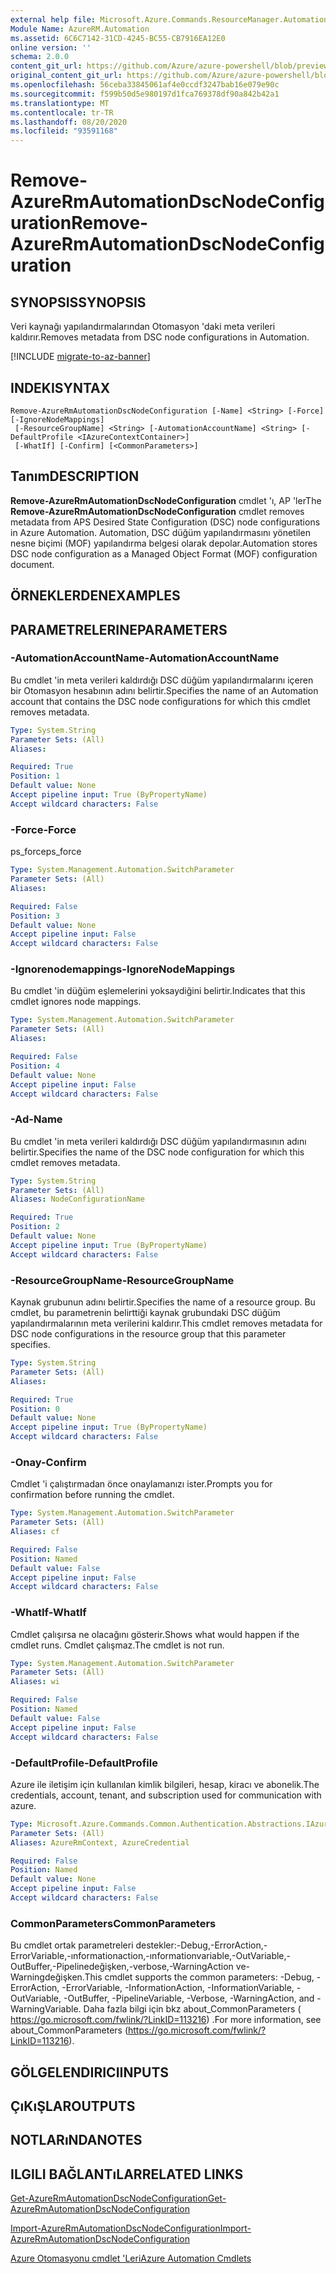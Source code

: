 ```yaml
---
external help file: Microsoft.Azure.Commands.ResourceManager.Automation.dll-Help.xml
Module Name: AzureRM.Automation
ms.assetid: 6C6C7142-31CD-4245-BC55-CB7916EA12E0
online version: ''
schema: 2.0.0
content_git_url: https://github.com/Azure/azure-powershell/blob/preview/src/ResourceManager/Automation/Commands.Automation/help/Remove-AzureRmAutomationDscNodeConfiguration.md
original_content_git_url: https://github.com/Azure/azure-powershell/blob/preview/src/ResourceManager/Automation/Commands.Automation/help/Remove-AzureRmAutomationDscNodeConfiguration.md
ms.openlocfilehash: 56ceba33845061af4e0ccdf3247bab16e079e90c
ms.sourcegitcommit: f599b50d5e980197d1fca769378df90a842b42a1
ms.translationtype: MT
ms.contentlocale: tr-TR
ms.lasthandoff: 08/20/2020
ms.locfileid: "93591168"
---
```

# <span data-ttu-id="6b557-101">Remove-AzureRmAutomationDscNodeConfiguration</span><span class="sxs-lookup"><span data-stu-id="6b557-101">Remove-AzureRmAutomationDscNodeConfiguration</span></span>

## <span data-ttu-id="6b557-102">SYNOPSIS</span><span class="sxs-lookup"><span data-stu-id="6b557-102">SYNOPSIS</span></span>
<span data-ttu-id="6b557-103">Veri kaynağı yapılandırmalarından Otomasyon 'daki meta verileri kaldırır.</span><span class="sxs-lookup"><span data-stu-id="6b557-103">Removes metadata from DSC node configurations in Automation.</span></span>

[!INCLUDE [migrate-to-az-banner](../../includes/migrate-to-az-banner.md)]

## <span data-ttu-id="6b557-104">INDEKI</span><span class="sxs-lookup"><span data-stu-id="6b557-104">SYNTAX</span></span>

```
Remove-AzureRmAutomationDscNodeConfiguration [-Name] <String> [-Force] [-IgnoreNodeMappings]
 [-ResourceGroupName] <String> [-AutomationAccountName] <String> [-DefaultProfile <IAzureContextContainer>]
 [-WhatIf] [-Confirm] [<CommonParameters>]
```

## <span data-ttu-id="6b557-105">Tanım</span><span class="sxs-lookup"><span data-stu-id="6b557-105">DESCRIPTION</span></span>
<span data-ttu-id="6b557-106">**Remove-AzureRmAutomationDscNodeConfiguration** cmdlet 'ı, AP 'ler</span><span class="sxs-lookup"><span data-stu-id="6b557-106">The **Remove-AzureRmAutomationDscNodeConfiguration** cmdlet removes metadata from APS Desired State Configuration (DSC) node configurations in Azure Automation.</span></span>
<span data-ttu-id="6b557-107">Automation, DSC düğüm yapılandırmasını yönetilen nesne biçimi (MOF) yapılandırma belgesi olarak depolar.</span><span class="sxs-lookup"><span data-stu-id="6b557-107">Automation stores DSC node configuration as a Managed Object Format (MOF) configuration document.</span></span>

## <span data-ttu-id="6b557-108">ÖRNEKLERDEN</span><span class="sxs-lookup"><span data-stu-id="6b557-108">EXAMPLES</span></span>

## <span data-ttu-id="6b557-109">PARAMETRELERINE</span><span class="sxs-lookup"><span data-stu-id="6b557-109">PARAMETERS</span></span>

### <span data-ttu-id="6b557-110">-AutomationAccountName</span><span class="sxs-lookup"><span data-stu-id="6b557-110">-AutomationAccountName</span></span>
<span data-ttu-id="6b557-111">Bu cmdlet 'in meta verileri kaldırdığı DSC düğüm yapılandırmalarını içeren bir Otomasyon hesabının adını belirtir.</span><span class="sxs-lookup"><span data-stu-id="6b557-111">Specifies the name of an Automation account that contains the DSC node configurations for which this cmdlet removes metadata.</span></span>

```yaml
Type: System.String
Parameter Sets: (All)
Aliases: 

Required: True
Position: 1
Default value: None
Accept pipeline input: True (ByPropertyName)
Accept wildcard characters: False
```

### <span data-ttu-id="6b557-112">-Force</span><span class="sxs-lookup"><span data-stu-id="6b557-112">-Force</span></span>
<span data-ttu-id="6b557-113">ps_force</span><span class="sxs-lookup"><span data-stu-id="6b557-113">ps_force</span></span>

```yaml
Type: System.Management.Automation.SwitchParameter
Parameter Sets: (All)
Aliases: 

Required: False
Position: 3
Default value: None
Accept pipeline input: False
Accept wildcard characters: False
```

### <span data-ttu-id="6b557-114">-Ignorenodemappings</span><span class="sxs-lookup"><span data-stu-id="6b557-114">-IgnoreNodeMappings</span></span>
<span data-ttu-id="6b557-115">Bu cmdlet 'in düğüm eşlemelerini yoksaydiğini belirtir.</span><span class="sxs-lookup"><span data-stu-id="6b557-115">Indicates that this cmdlet ignores node mappings.</span></span>

```yaml
Type: System.Management.Automation.SwitchParameter
Parameter Sets: (All)
Aliases: 

Required: False
Position: 4
Default value: None
Accept pipeline input: False
Accept wildcard characters: False
```

### <span data-ttu-id="6b557-116">-Ad</span><span class="sxs-lookup"><span data-stu-id="6b557-116">-Name</span></span>
<span data-ttu-id="6b557-117">Bu cmdlet 'in meta verileri kaldırdığı DSC düğüm yapılandırmasının adını belirtir.</span><span class="sxs-lookup"><span data-stu-id="6b557-117">Specifies the name of the DSC node configuration for which this cmdlet removes metadata.</span></span>

```yaml
Type: System.String
Parameter Sets: (All)
Aliases: NodeConfigurationName

Required: True
Position: 2
Default value: None
Accept pipeline input: True (ByPropertyName)
Accept wildcard characters: False
```

### <span data-ttu-id="6b557-118">-ResourceGroupName</span><span class="sxs-lookup"><span data-stu-id="6b557-118">-ResourceGroupName</span></span>
<span data-ttu-id="6b557-119">Kaynak grubunun adını belirtir.</span><span class="sxs-lookup"><span data-stu-id="6b557-119">Specifies the name of a resource group.</span></span>
<span data-ttu-id="6b557-120">Bu cmdlet, bu parametrenin belirttiği kaynak grubundaki DSC düğüm yapılandırmalarının meta verilerini kaldırır.</span><span class="sxs-lookup"><span data-stu-id="6b557-120">This cmdlet removes metadata for DSC node configurations in the resource group that this parameter specifies.</span></span>

```yaml
Type: System.String
Parameter Sets: (All)
Aliases: 

Required: True
Position: 0
Default value: None
Accept pipeline input: True (ByPropertyName)
Accept wildcard characters: False
```

### <span data-ttu-id="6b557-121">-Onay</span><span class="sxs-lookup"><span data-stu-id="6b557-121">-Confirm</span></span>
<span data-ttu-id="6b557-122">Cmdlet 'i çalıştırmadan önce onaylamanızı ister.</span><span class="sxs-lookup"><span data-stu-id="6b557-122">Prompts you for confirmation before running the cmdlet.</span></span>

```yaml
Type: System.Management.Automation.SwitchParameter
Parameter Sets: (All)
Aliases: cf

Required: False
Position: Named
Default value: False
Accept pipeline input: False
Accept wildcard characters: False
```

### <span data-ttu-id="6b557-123">-WhatIf</span><span class="sxs-lookup"><span data-stu-id="6b557-123">-WhatIf</span></span>
<span data-ttu-id="6b557-124">Cmdlet çalışırsa ne olacağını gösterir.</span><span class="sxs-lookup"><span data-stu-id="6b557-124">Shows what would happen if the cmdlet runs.</span></span>
<span data-ttu-id="6b557-125">Cmdlet çalışmaz.</span><span class="sxs-lookup"><span data-stu-id="6b557-125">The cmdlet is not run.</span></span>

```yaml
Type: System.Management.Automation.SwitchParameter
Parameter Sets: (All)
Aliases: wi

Required: False
Position: Named
Default value: False
Accept pipeline input: False
Accept wildcard characters: False
```

### <span data-ttu-id="6b557-126">-DefaultProfile</span><span class="sxs-lookup"><span data-stu-id="6b557-126">-DefaultProfile</span></span>
<span data-ttu-id="6b557-127">Azure ile iletişim için kullanılan kimlik bilgileri, hesap, kiracı ve abonelik.</span><span class="sxs-lookup"><span data-stu-id="6b557-127">The credentials, account, tenant, and subscription used for communication with azure.</span></span>

```yaml
Type: Microsoft.Azure.Commands.Common.Authentication.Abstractions.IAzureContextContainer
Parameter Sets: (All)
Aliases: AzureRmContext, AzureCredential

Required: False
Position: Named
Default value: None
Accept pipeline input: False
Accept wildcard characters: False
```

### <span data-ttu-id="6b557-128">CommonParameters</span><span class="sxs-lookup"><span data-stu-id="6b557-128">CommonParameters</span></span>
<span data-ttu-id="6b557-129">Bu cmdlet ortak parametreleri destekler:-Debug,-ErrorAction,-ErrorVariable,-ınformationaction,-ınformationvariable,-OutVariable,-OutBuffer,-Pipelinedeğişken,-verbose,-WarningAction ve-Warningdeğişken.</span><span class="sxs-lookup"><span data-stu-id="6b557-129">This cmdlet supports the common parameters: -Debug, -ErrorAction, -ErrorVariable, -InformationAction, -InformationVariable, -OutVariable, -OutBuffer, -PipelineVariable, -Verbose, -WarningAction, and -WarningVariable.</span></span> <span data-ttu-id="6b557-130">Daha fazla bilgi için bkz about_CommonParameters ( https://go.microsoft.com/fwlink/?LinkID=113216) .</span><span class="sxs-lookup"><span data-stu-id="6b557-130">For more information, see about_CommonParameters (https://go.microsoft.com/fwlink/?LinkID=113216).</span></span>

## <span data-ttu-id="6b557-131">GÖLGELENDIRICI</span><span class="sxs-lookup"><span data-stu-id="6b557-131">INPUTS</span></span>

## <span data-ttu-id="6b557-132">ÇıKıŞLAR</span><span class="sxs-lookup"><span data-stu-id="6b557-132">OUTPUTS</span></span>

## <span data-ttu-id="6b557-133">NOTLARıNDA</span><span class="sxs-lookup"><span data-stu-id="6b557-133">NOTES</span></span>

## <span data-ttu-id="6b557-134">ILGILI BAĞLANTıLAR</span><span class="sxs-lookup"><span data-stu-id="6b557-134">RELATED LINKS</span></span>

[<span data-ttu-id="6b557-135">Get-AzureRmAutomationDscNodeConfiguration</span><span class="sxs-lookup"><span data-stu-id="6b557-135">Get-AzureRmAutomationDscNodeConfiguration</span></span>](./Get-AzureRmAutomationDscNodeConfiguration.md)

[<span data-ttu-id="6b557-136">Import-AzureRmAutomationDscNodeConfiguration</span><span class="sxs-lookup"><span data-stu-id="6b557-136">Import-AzureRmAutomationDscNodeConfiguration</span></span>](./Import-AzureRmAutomationDscNodeConfiguration.md)

[<span data-ttu-id="6b557-137">Azure Otomasyonu cmdlet 'Leri</span><span class="sxs-lookup"><span data-stu-id="6b557-137">Azure Automation Cmdlets</span></span>](./AzureRM.Automation.md)


